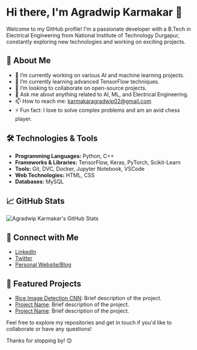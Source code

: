 # Hi there, I'm Agradwip Karmakar 👋

Welcome to my GitHub profile! I'm a passionate developer with a B.Tech in Electrical Engineering from National Institute of Technology Durgapur, constantly exploring new technologies and working on exciting projects.

## 🚀 About Me

- 🔭 I’m currently working on various AI and machine learning projects.
- 🌱 I’m currently learning advanced TensorFlow techniques.
- 👯 I’m looking to collaborate on open-source projects.
- 💬 Ask me about anything related to AI, ML, and Electrical Engineering.
- 📫 How to reach me: karmakaragradwip02@gmail.com
- ⚡ Fun fact: I love to solve complex problems and am an avid chess player.

## 🛠️ Technologies & Tools

- **Programming Languages:** Python, C++
- **Frameworks & Libraries:** TensorFlow, Keras, PyTorch, Scikit-Learn
- **Tools:** Git, DVC, Docker, Jupyter Notebook, VSCode
- **Web Technologies:** HTML, CSS
- **Databases:** MySQL

## 📈 GitHub Stats

![Agradwip Karmakar's GitHub Stats](https://github-readme-stats.vercel.app/api?username=karmakaragradwip02&show_icons=true&hide_border=true)

## 🔗 Connect with Me

- [LinkedIn](https://www.linkedin.com/in/yourprofile)
- [Twitter](https://x.com/Agradwip2002)
- [Personal Website/Blog](https://karmakaragradwip02.github.io/portfolio-agradwip/)

## 📂 Featured Projects

- [Rice Image Detection CNN]([https://github.com/karmakaragradwip02/rice_image_detection_cnn]): Brief description of the project.
- [Project Name](https://github.com/karmakaragradwip02/projectname): Brief description of the project.
- [Project Name](https://github.com/karmakaragradwip02/projectname): Brief description of the project.

Feel free to explore my repositories and get in touch if you'd like to collaborate or have any questions!

Thanks for stopping by! 😊

